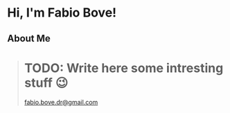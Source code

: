 # Hi, I'm Fabio Bove!

## About Me
> # TODO: Write here some intresting stuff 😉
> [fabio.bove.dr@gmail.com](mailto:fabio.bove.dr@gmail.com)
